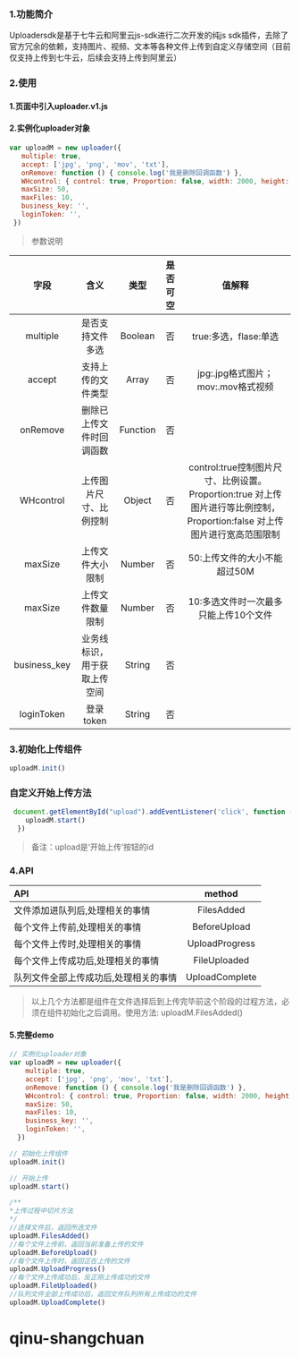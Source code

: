 ### 1.功能简介

Uploadersdk是基于七牛云和阿里云js-sdk进行二次开发的纯js sdk插件，去除了官方冗余的依赖，支持图片、视频、文本等各种文件上传到自定义存储空间（目前仅支持上传到七牛云，后续会支持上传到阿里云）

### 2.使用
 #### 1.页面中引入uploader.v1.js <script src="./uploader.v1.js"></script>
 
 #### 2.实例化uploader对象
 ``` js
 var uploadM = new uploader({
    multiple: true,
    accept: ['jpg', 'png', 'mov', 'txt'],
    onRemove: function () { console.log('我是删除回调函数') },
    WHcontrol: { control: true, Proportion: false, width: 2000, height: 2000 },
    maxSize: 50,
    maxFiles: 10,
    business_key: '',
    loginToken: '',
  })
  ```
  > 参数说明
  
  字段 | 含义 | 类型 | 是否可空 | 值解释
:---:  | :---: | :---: | :---:| :---:
multiple   | 是否支持文件多选 | Boolean | 否 | true:多选，flase:单选 
accept   | 支持上传的文件类型 | Array | 否 | jpg:.jpg格式图片；mov:.mov格式视频
onRemove   | 删除已上传文件时回调函数 | Function | 否 | 
  WHcontrol   | 上传图片尺寸、比例控制 | Object | 否 |control:true控制图片尺寸、比例设置。Proportion:true 对上传图片进行等比例控制，Proportion:false 对上传图片进行宽高范围限制
maxSize   | 上传文件大小限制 | Number | 否 | 50:上传文件的大小不能超过50M
maxSize   | 上传文件数量限制 | Number | 否 | 10:多选文件时一次最多只能上传10个文件
business_key   | 业务线标识，用于获取上传空间 | String | 否 | 
loginToken   | 登录token | String | 否 | 

### 3.初始化上传组件
``` js
uploadM.init()
```

### 自定义开始上传方法
``` js
 document.getElementById("upload").addEventListener('click', function () {
    uploadM.start()
  })
```
> 备注：upload是‘开始上传’按钮的id

### 4.API
API    |     method
:---   | :---:
文件添加进队列后,处理相关的事情 | FilesAdded
每个文件上传前,处理相关的事情 | BeforeUpload
每个文件上传时,处理相关的事情 | UploadProgress
每个文件上传成功后,处理相关的事情 | FileUploaded
队列文件全部上传成功后,处理相关的事情 | UploadComplete
> 以上几个方法都是组件在文件选择后到上传完毕前这个阶段的过程方法，必须在组件初始化之后调用。使用方法: uploadM.FilesAdded()


#### 5.完整demo
``` js
// 实例化uploader对象
var uploadM = new uploader({
    multiple: true,
    accept: ['jpg', 'png', 'mov', 'txt'],
    onRemove: function () { console.log('我是删除回调函数') },
    WHcontrol: { control: true, Proportion: false, width: 2000, height: 2000 },
    maxSize: 50,
    maxFiles: 10,
    business_key: '',
    loginToken: '',
  })

// 初始化上传组件
uploadM.init()

// 开始上传
uploadM.start()

/**
*上传过程中切片方法
*/
//选择文件后，返回所选文件
uploadM.FilesAdded()
//每个文件上传前，返回当前准备上传的文件
uploadM.BeforeUpload()
//每个文件上传时，返回正在上传的文件
uploadM.UploadProgress()
//每个文件上传成功后，反正刚上传成功的文件
uploadM.FileUploaded()
//队列文件全部上传成功后，返回文件队列所有上传成功的文件
uploadM.UploadComplete()
```

# qinu-shangchuan
